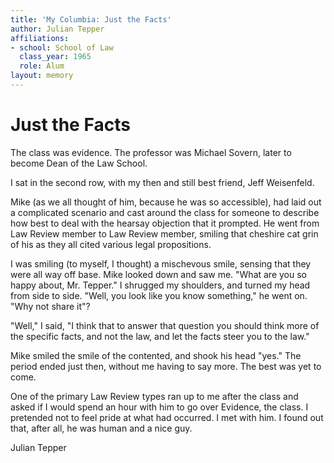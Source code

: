 ```yaml
---
title: 'My Columbia: Just the Facts'
author: Julian Tepper
affiliations:
- school: School of Law
  class_year: 1965
  role: Alum
layout: memory
---
```


# Just the Facts

The class was evidence. The professor was Michael Sovern, later to become Dean of the Law School.

I sat in the second row, with my then and still best friend, Jeff Weisenfeld.

Mike (as we all thought of him, because he was so accessible), had laid out a complicated scenario and cast around the class for someone to describe how best to deal with the hearsay objection that it prompted.  He went from Law Review member to Law Review member, smiling that cheshire cat grin of his as they all cited various legal propositions.

I was smiling (to myself, I thought) a mischevous smile, sensing that they were all way off base. Mike looked down and saw me. "What are you so happy about, Mr. Tepper." I shrugged my shoulders, and turned my head from side to side. "Well, you look like you know something," he went on. "Why not share it"?

"Well," I said, "I think that to answer that question you should think more of the specific facts, and not the law, and let the facts steer you to the law."

Mike smiled the smile of the contented, and shook his head "yes." The period ended just then, without me having to say more. The best was yet to come.

One of the primary Law Review types ran up to me after the class and asked if I would spend an hour with him to go over Evidence, the class. I pretended not to feel pride at what had occurred. I met with him. I found out that, after all, he was human and a nice guy.

Julian Tepper
